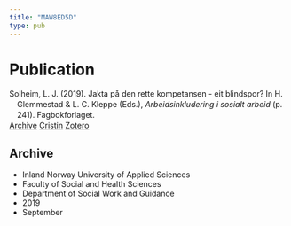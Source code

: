 ```yaml
---
title: "MAW8ED5D"
type: pub
---
```

<h1>Publication</h1>
<article id="csl-bib-container-MAW8ED5D" class="csl-bib-container">
  <div class="csl-bib-body" style="line-height: 1.35; padding-left: 1em; text-indent:-1em;">
  <div class="csl-entry">Solheim, L. J. (2019). Jakta p&#xE5; den rette kompetansen - eit blindspor? In H. Glemmestad &amp; L. C. Kleppe (Eds.), <i>Arbeidsinkludering i sosialt arbeid</i> (p. 241). Fagbokforlaget.</div>
</div>
  <div class="csl-bib-buttons">
    <a href="#taxonomy-article-MAW8ED5D" class="csl-bib-button">Archive</a>
    <a href alt="Cristin URL" class="csl-bib-button">Cristin</a>
    <a href alt="Zotero URL" class="csl-bib-button">Zotero</a>
  </div>
  <div id="csl-bib-meta-container-MAW8ED5D"></div>
</article>
<div id="csl-bib-meta-MAW8ED5D" class="csl-bib-meta">
  <article id="taxonomy-article-MAW8ED5D" class="taxonomy-article">
    <h1>Archive</h1>
    <ul>
      <li>Inland Norway University of Applied Sciences</li>
      <li>Faculty of Social and Health Sciences</li>
      <li>Department of Social Work and Guidance</li>
      <li>2019</li>
      <li>September</li>
    </ul>
  </article>
</div>
